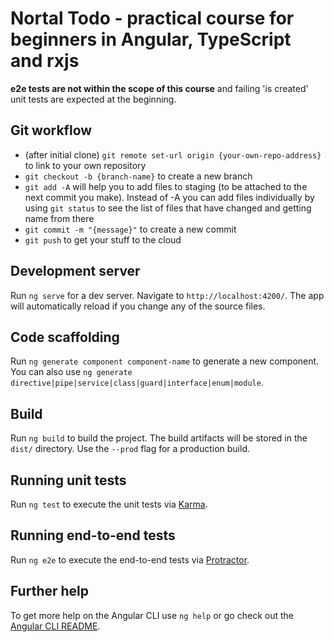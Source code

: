 # Nortal Todo - practical course for beginners in Angular, TypeScript and rxjs

**e2e tests are not within the scope of this course** and failing 'is created' unit tests are expected at the beginning.

## Git workflow

* (after initial clone) `git remote set-url origin {your-own-repo-address}` to link to your own repository
* `git checkout -b {branch-name}` to create a new branch
* `git add -A` will help you to add files to staging (to be attached to the next commit you make). Instead of -A you can add files individually by using `git status` to see the list of files that have changed and getting name from there
* `git commit -m "{message}"` to create a new commit
* `git push` to get your stuff to the cloud

## Development server

Run `ng serve` for a dev server. Navigate to `http://localhost:4200/`. The app will automatically reload if you change any of the source files.

## Code scaffolding

Run `ng generate component component-name` to generate a new component. You can also use `ng generate directive|pipe|service|class|guard|interface|enum|module`.

## Build

Run `ng build` to build the project. The build artifacts will be stored in the `dist/` directory. Use the `--prod` flag for a production build.

## Running unit tests

Run `ng test` to execute the unit tests via [Karma](https://karma-runner.github.io).

## Running end-to-end tests

Run `ng e2e` to execute the end-to-end tests via [Protractor](http://www.protractortest.org/).

## Further help

To get more help on the Angular CLI use `ng help` or go check out the [Angular CLI README](https://github.com/angular/angular-cli/blob/master/README.md).
